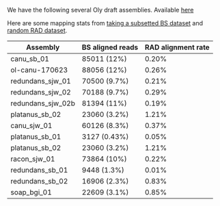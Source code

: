 
We have the following several Oly draft assemblies. 
Available [here](http://owl.fish.washington.edu/halfshell/bu-alanine-wd/17-11-03/genomes/)

Here are some mapping stats from [taking a subsetted BS dataset](https://github.com/sr320/nb-2017/blob/master/O_lurida/15-BSmapping-assemblies.ipynb) and [random RAD dataset](https://github.com/sr320/nb-2017/blob/master/O_lurida/16-Mapping-assemblies.ipynb).

Assembly |  BS aligned reads |  RAD alignment rate
------------- | ------------------------ | ---------------------------
canu_sb_01 | 85011 (12%)  | 0.20%
ol-canu-170623 | 88056 (12%) | 0.26%
redundans_sjw_01 | 70500 (9.7%) | 0.21%
redundans_sjw_02 | 70188 (9.7%) | 0.29%
redundans_sjw_02b | 81394 (11%) | 0.19%
platanus_sb_02 | 23060 (3.2%) | 1.21%
canu_sjw_01 | 60126 (8.3%) | 0.37%
platanus_sb_01 | 3127 (0.43%) | 0.05%
platanus_sb_02 | 23060 (3.2%) | 1.21%
racon_sjw_01 | 73864 (10%) | 0.22%
redundans_sb_01 | 9448 (1.3%) | 0.01%
redundans_sb_02 | 16906 (2.3%) | 0.83%
soap_bgi_01 | 22609 (3.1%)   |  0.85%
